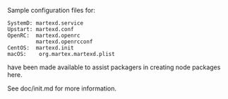 Sample configuration files for:
```
SystemD: martexd.service
Upstart: martexd.conf
OpenRC:  martexd.openrc
         martexd.openrcconf
CentOS:  martexd.init
macOS:    org.martex.martexd.plist
```
have been made available to assist packagers in creating node packages here.

See doc/init.md for more information.
